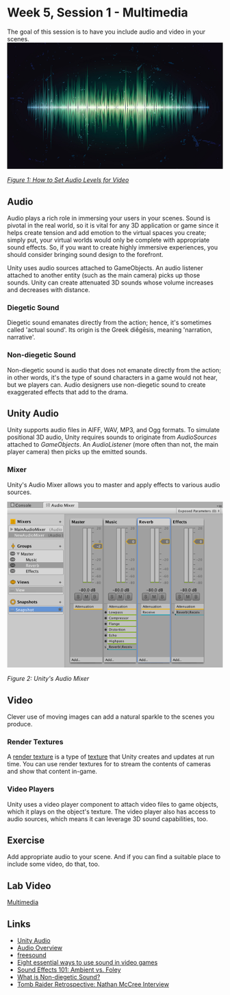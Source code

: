 # Week 5, Session 1 - Multimedia

The goal of this session is to have you include audio and video in your scenes.
![audio waveform](images/audio.jpg)

[_Figure 1: How to Set Audio Levels for Video_](https://www.premiumbeat.com/blog/how-to-set-audio-levels-for-video/)

## Audio

Audio plays a rich role in immersing your users in your scenes. Sound is pivotal in the real world, so it is vital for any 3D application or game since it helps create tension and add emotion to the virtual spaces you create; simply put, your virtual worlds would only be complete with appropriate sound effects. So, if you want to create highly immersive experiences, you should consider bringing sound design to the forefront.

Unity uses audio sources attached to GameObjects. An audio listener attached to another entity (such as the main camera) picks up those sounds. Unity can create attenuated 3D sounds whose volume increases and decreases with distance.

### Diegetic Sound

Diegetic sound emanates directly from the action; hence, it's sometimes called 'actual sound'. Its origin is the Greek diḗgēsis, meaning 'narration, narrative'.

### Non-diegetic Sound

Non-diegetic sound is audio that does not emanate directly from the action; in other words, it's the type of sound characters in a game would not hear, but we players can. Audio designers use non-diegetic sound to create exaggerated effects that add to the drama.

## Unity Audio

Unity supports audio files in AIFF, WAV, MP3, and Ogg formats. To simulate positional 3D audio, Unity requires sounds to originate from _AudioSources_ attached to _GameObjects_. An _AudioListener_ (more often than not, the main player camera) then picks up the emitted sounds.

### Mixer

Unity's Audio Mixer allows you to master and apply effects to various audio sources.

![Audio Mixer](images/audioMixer.png)

_Figure 2: Unity's Audio Mixer_

## Video

Clever use of moving images can add a natural sparkle to the scenes you produce.

### Render Textures

A [render texture](https://docs.unity3d.com/Manual/render-texture-landing.html) is a type of [texture](https://docs.unity3d.com/Manual/Textures-landing.html) that Unity creates and updates at run time. You can use render textures for to stream the contents of cameras and show that content in-game.

### Video Players

Unity uses a video player component to attach video files to game objects, which it plays on the object's texture. The video player also has access to audio sources, which means it can leverage 3D sound capabilities, too.

## Exercise

Add appropriate audio to your scene. And if you can find a suitable place to include some video, do that, too.

## Lab Video

[Multimedia](https://youtu.be/ski1dcvVeHM)

## Links

+ [Unity Audio](https://docs.unity3d.com/Manual/Audio.html)
+ [Audio Overview](https://docs.unity3d.com/Manual/AudioOverview.html)
+ [freesound](https://freesound.org/)
+ [Eight essential ways to use sound in video games](https://www.gamesindustry.biz/eight-ways-to-use-sound-in-video-games)
+ [Sound Effects 101: Ambient vs. Foley](https://lwks.com/blog/sound-effects-101-ambient-vs.-foley#:~:text=Understanding%20Sound%20Effects%20and%20Their%20Place%20in%20a%20Production&text=They%20set%20the%20scene%20and,or%20the%20rustling%20of%20clothing.)
+ [What is Non-diegetic Sound?](https://www.studiobinder.com/blog/what-is-non-diegetic-sound/)
+ [Tomb Raider Retrospective: Nathan McCree Interview](https://www.youtube.com/watch?v=AZOPXzgbw2s)
